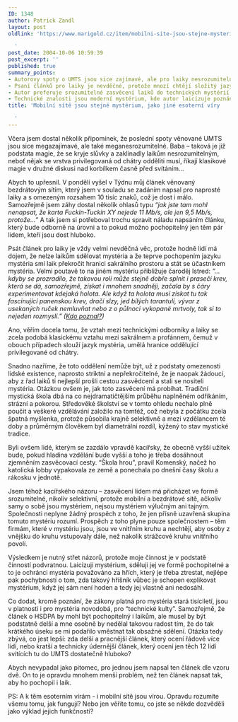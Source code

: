 ```yaml
---
ID: 1348
author: Patrick Zandl
layout: post
oldlink: 'https://www.marigold.cz/item/mobilni-site-jsou-stejne-mysterium-jako-jine-esoterni-viry

  '
post_date: 2004-10-06 10:59:39
post_excerpt: ''
published: true
summary_points:
- Autorovy spoty o UMTS jsou sice zajímavé, ale pro laiky nesrozumitelné.
- Psaní článků pro laiky je nevděčné, protože mnozí chtějí složitý jazyk.
- Autor preferuje srozumitelné zasvěcení laiků do technických mystérií.
- Technické znalosti jsou moderní mystérium, kde autor laicizuje poznání.
title: 'Mobilní sítě jsou stejné mystérium, jako jiné esoterní víry

  '
---
```


<p>
Včera jsem dostal několik připomínek, že poslední spoty věnované UMTS jsou sice megazajímavé, ale také meganesrozumitelné. Baba – taková je již podstata magie, že se kryje slůvky a zaklínadly laikům nesrozumitelným, neboť nějak se vrstva privilegovaná od chátry odděliti musí, říkají klasikové magie v družné diskusi nad korbílkem časně před svítáním… </p>

<p>
Abych to upřesnil. V pondělí vyšel v Týdnu můj článek věnovaný bezdrátovým sítím, který jsem v souladu se zadáním napsal pro naprosté laiky a s omezeným rozsahem 10 tisíc znaků, což je dost i málo. Samozřejmě jsem záhy dostal několik ohlasů typu <i>&#8220;jak jste tam mohl nenapsat, že karta Fuckin-Tuckin XY nejede 11 Mb/s, ale jen 9,5 Mb/s, protože…&#8221;</i> A tak jsem si potřeboval trochu spravit náladu napsáním článku, který bude odborně na úrovni a to pokud možno pochopitelný jen těm pár lidem, kteří jsou dost hluboko. </p>

<p>
Psát článek pro laiky je vždy velmi nevděčná věc, protože hodně lidí má dojem, že nelze laikům sdělovat mystéria a že teprve pochopením jazyku mystéria smí laik překročit hranici sakrálního prostoru a stát se účastníkem mystéria. Velmi poutavě to na jiném mystériu přibližuje čaroděj Istred: <i>“…kdyby se prozradilo, že takovou roli může stejně dobře splnit i prasečí krev, která se dá, samozřejmě, získat i mnohem snadněji, začala by s čáry experimentovat kdejaká holota. Ale když ta holota musí získat tu tak fascinující panenskou krev, dračí slzy, jed bílých tarantulí, vývar z usekaných ruček nemluvňat nebo z o půlnoci vykopané mrtvoly, tak si to nejeden rozmyslí.” (<a href="http://www.sapkowski.cz/stripek_ledu.asp">Kdo poznal?</a>)</i></p>

<p>
Ano, věřím docela tomu, že vztah mezi technickými odborníky a laiky se zcela podobá klasickému vztahu mezi sakrálnem a profánnem, čemuž v obouch případech slouží jazyk mystéria, umělá hranice oddělující privilegované od chátry. </p>

<p>
Snadno nazříme, že toto oddělení nemůže být, už z podstaty omezenosti lidské existence, naprosto striktní a nepřekročitelné, že je naopak žádoucí, aby z řad laiků ti nejlepší prošli cestou zasvědcení a stali se nositeli mystéria. Otázkou ovšem je, jak toto zasvěcení má probíhat. Tradiční mystická škola dbá na co nejdramatičtějším průběhu naplněném odříkáním, strázní a pokorou. Středověké školství se v tomto ohledu nechalo plně poučit a veškeré vzdělávání založilo na tomtéž, což nebyla z počátku zcela špatná myšlenka, protože působila krajně selektivně a mezi vzdělancem té doby a průměrným člověkem byl diametrální rozdíl, kýžený to stav mystické tradice. </p>

<p>
Byli ovšem lidé, kterým se zazdálo vpravdě kacířsky, že obecně vyšší užitek bude, pokud hladina vzdělání bude vyšší a toho je třeba dosáhnout zjemněním zasvěcovací cesty. &#8220;Škola hrou&#8221;, pravil Komenský, načež ho katolická lobby vypakovala ze země a ponechala po dnešní časy školu a rákosku v jednotě. </p>

<p>
Jsem téhož kacířského názoru – zasvěcení lidem má přicházet ve formě srozumitelné, nikoliv selektivní, protože mobilní a bezdrátové sítě, ačkoliv samy o sobě jsou mystériem, nejsou mystériem výlučným ani tajným. Společnosti neplyne žádný prospěch z toho, že jen přísně uzavřená skupina tomuto mystériu rozumí. Prospěch z toho plyne pouze společnostem – těm firmám, které v mystériu jsou, jsou ve vnitřním kruhu a nechtějí, aby osoby z vnějšku do kruhu vstupovaly dále, než nakolik strážcové kruhu vnitřního povolí. </p>

<p>
Výsledkem je nutný střet názorů, protože moje činnost je v podstatě činností podvratnou. Laicizuji mystérium, sděluji jej ve formě pochopitelné a to je ochránci mystéria považováno za hřích, který je třeba ztrestat, nejlépe pak pochybností o tom, zda takový hříšník vůbec je schopen explikovat mystérium, když jej sám není hoden a tedy jej vlastně ani nedosáhl. </p>

<p>

Co dodat, kromě poznání, že zákony platná pro mystéria stará tisíciletí, jsou v platnosti i pro mystéria novodobá, pro &#8220;technické kulty&#8221;. Samozřejmě, že článek o HSDPA by mohl být pochopitelný i laikům, ale musel by být podstatně delší a mne osobně by nedělal takovou radost tím, že do tak krátkého úseku se mi podařilo vměstnat tak obsažné sdělení. Otázka tedy zbývá, co jest lepší: zda delší a pracnější článek, který ocení řádově více lidí, nebo kratší a technicky údernější článek, který ocení jen těch 12 lidí svítících tu do UMTS dostatečně hluboko?</p>

<p>
Abych nevypadal jako pitomec, pro jednou jsem napsal ten článek dle vzoru dvě. On to je opravdu mnohem menší problém, než ten článek napsat tak, aby ho pochopil i laik. </p>

<p>
PS: A k těm esoterním vírám - i mobilní sítě jsou vírou. Opravdu rozumíte všemu tomu, jak fungují? Nebo jen věříte tomu, co jste se někde dozvěděli jako výklad jejich funkčnosti?
</p>